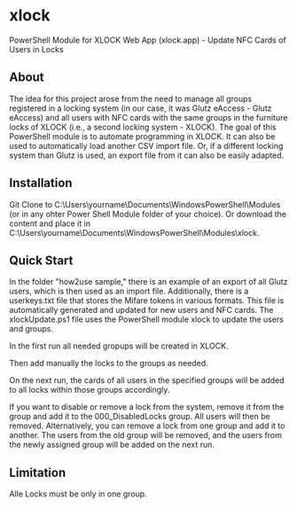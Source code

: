 # xlock
PowerShell Module for XLOCK Web App (xlock.app) - Update NFC Cards of Users in Locks

## About

The idea for this project arose from the need to manage all groups registered in a locking system (in our case, it was Glutz eAccess - Glutz eAccess) and all users with NFC cards with the same groups in the furniture locks of XLOCK (i.e., a second locking system - XLOCK). The goal of this PowerShell module is to automate programming in XLOCK. It can also be used to automatically load another CSV import file. Or, if a different locking system than Glutz is used, an export file from it can also be easily adapted.

## Installation

Git Clone to C:\Users\yourname\Documents\WindowsPowerShell\Modules (or in any ohter Power Shell Module folder of your choice).
Or download the content and place it in C:\Users\yourname\Documents\WindowsPowerShell\Modules\xlock.

## Quick Start

In the folder "how2use sample," there is an example of an export of all Glutz users, which is then used as an import file. Additionally, there is a userkeys.txt file that stores the Mifare tokens in various formats. This file is automatically generated and updated for new users and NFC cards. The xlockUpdate.ps1 file uses the PowerShell module xlock to update the users and groups.

In the first run all needed gropups will be created in XLOCK.

Then add manually the locks to the groups as needed.

On the next run, the cards of all users in the specified groups will be added to all locks within those groups accordingly.

If you want to disable or remove a lock from the system, remove it from the group and add it to the 000_DisabledLocks group. All users will then be removed. Alternatively, you can remove a lock from one group and add it to another. The users from the old group will be removed, and the users from the newly assigned group will be added on the next run.

## Limitation

Alle Locks must be only in one group.
